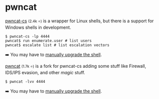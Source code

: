 # pwncat

<div class="row row-cols-lg-2"><div>

[pwncat-cs](https://github.com/calebstewart/pwncat) <small>(2.4k ⭐)</small> is a wrapper for Linux shells, but there is a support for Windows shells in development.

```shell!
$ pwncat-cs -lp 4444
pwncat$ run enumerate.user # list users
pwncat$ escalate list # list escalation vectors
```

➡️ You may have to [manually upgrade the shell](/cybersecurity/red-team/s3.exploitation/shell/manual.md).
</div><div>

[pwncat](https://github.com/cytopia/pwncat) <small>(1.7k ⭐)</small> is a fork for pwncat-cs adding some stuff like Firewall, IDS/IPS evasion, and other *magic* stuff.

```shell!
$ pwncat -lvv 4444
```

➡️ You may have to [manually upgrade the shell](/cybersecurity/red-team/s3.exploitation/shell/manual.md).
</div></div>